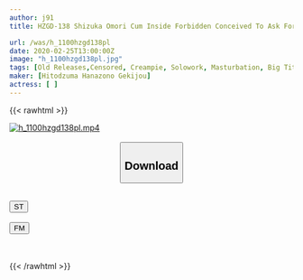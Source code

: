 ```yaml
---
author: j91
title: HZGD-138 Shizuka Omori Cum Inside Forbidden Conceived To Ask For Righteousness

url: /was/h_1100hzgd138pl
date: 2020-02-25T13:00:00Z
image: "h_1100hzgd138pl.jpg"
tags: [Old Releases,Censored, Creampie, Solowork, Masturbation, Big Tits, Married Woman, Titty Fuck, Incest, Mother, Drama	]
maker: [Hitodzuma Hanazono Gekijou]
actress: [ ]
---
```



{{< rawhtml >}}

<div class="video" data-videoid="2k0DxqWWoMhZd2g">
    <a href="javascript:;">
        <img src="/was/h_1100hzgd138pl/h_1100hzgd138pl.jpg" width="WIDTH" height="HEIGHT" alt="h_1100hzgd138pl.mp4" loading="lazy">
    </a>
</div>

<script type="text/javascript" src="https://j91.asia/asset/on-demand-st.js"></script>

<br>
  <link rel="stylesheet" href="https://j91.asia/asset/bs5.css">
  
  <center>
  <button class="btn btn-primary" type="button" data-bs-toggle="collapse" data-bs-target=".multi-collapse" aria-expanded="false" aria-controls="multiCollapseExample1 multiCollapseExample2"><h2>Download</h2></button></center>
</p>
<div class="row">
  <div class="col">
    <div class="collapse multi-collapse" id="multiCollapseExample1">
      <div class="card card-body">
	      	      <br>
<div class="buttons">  
<a href="https://streamtape.to/v/2k0DxqWWoMhZd2g" target="_blank"><button class="btn-hover color-3"><i class="fa fa-download"></i> ST</button></a></div>
    </div>
  </div>
</div>
  <div class="col">
    <div class="collapse multi-collapse" id="multiCollapseExample2">
      <div class="card card-body">
	      <br>
<div class="buttons">
    <a href="https://filemoon.sx/d/a3mkxze2l3kv" target="_blank"><button class="btn-hover color-8"><i class="fa fa-download"></i> FM</button></a></div>
<br><br>
      </div>
    </div>
  </div>
</div>

{{< /rawhtml >}}